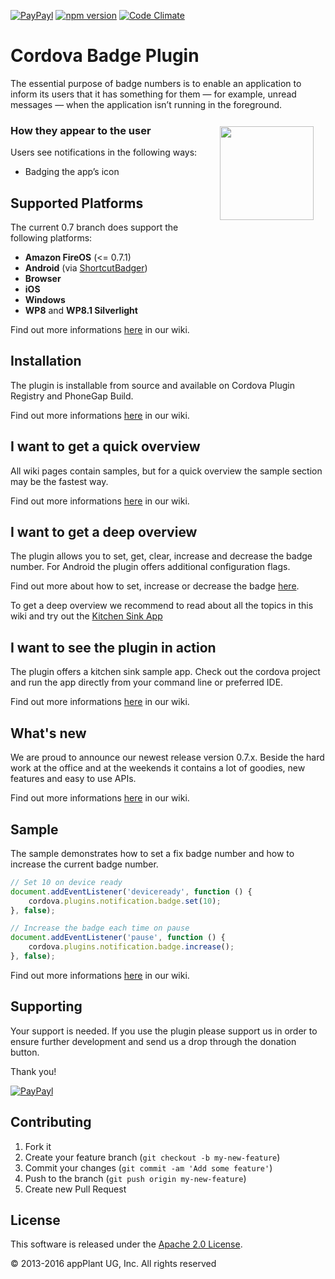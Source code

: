
[![PayPayl](https://img.shields.io/badge/paypal-donate-yellow.svg)](https://www.paypal.com/cgi-bin/webscr?cmd=_s-xclick&hosted_button_id=FF6GG425KEQ3E "Donate once-off to this project using Paypal")
[![npm version](https://badge.fury.io/js/de.appplant.cordova.plugin.badge.svg)](http://badge.fury.io/js/de.appplant.cordova.plugin.badge)
[![Code Climate](https://codeclimate.com/github/katzer/cordova-plugin-badge/badges/gpa.svg)](https://codeclimate.com/github/katzer/cordova-plugin-badge)

Cordova Badge Plugin
====================

The essential purpose of badge numbers is to enable an application to inform its users that it has something for them — for example, unread messages — when the application isn’t running in the foreground.

<img height="150px" align="right" hspace="19" vspace="12" src="http://4.bp.blogspot.com/-GBwBSN92DvU/UB8Kut7Oz0I/AAAAAAAAJKs/mJgBmj1RKqU/s1600/whatsapp+wp8+10.png"></img>

### How they appear to the user
Users see notifications in the following ways:
- Badging the app’s icon


## Supported Platforms
The current 0.7 branch does support the following platforms:
- __Amazon FireOS__ (<= 0.7.1)
- __Android__ (via [ShortcutBadger][shortcut_badger])
- __Browser__
- __iOS__
- __Windows__
- __WP8__ and __WP8.1 Silverlight__

Find out more informations [here][wiki_platforms] in our wiki.


## Installation
The plugin is installable from source and available on Cordova Plugin Registry and PhoneGap Build.

Find out more informations [here][wiki_installation] in our wiki.


## I want to get a quick overview
All wiki pages contain samples, but for a quick overview the sample section may be the fastest way.

Find out more informations [here][wiki_samples] in our wiki.


## I want to get a deep overview
The plugin allows you to set, get, clear, increase and decrease the badge number. For Android the plugin offers additional configuration flags.

Find out more about how to set, increase or decrease the badge [here][wiki_set].

To get a deep overview we recommend to read about all the topics in this wiki and try out the [Kitchen Sink App][wiki_kitchensink]


## I want to see the plugin in action
The plugin offers a kitchen sink sample app. Check out the cordova project and run the app directly from your command line or preferred IDE.

Find out more informations [here][wiki_kitchensink] in our wiki.


## What's new
We are proud to announce our newest release version 0.7.x. Beside the hard work at the office and at the weekends it contains a lot of goodies, new features and easy to use APIs.

Find out more informations [here][wiki_changelog] in our wiki.


## Sample
The sample demonstrates how to set a fix badge number and how to increase the current badge number.

```javascript
// Set 10 on device ready
document.addEventListener('deviceready', function () {
    cordova.plugins.notification.badge.set(10);
}, false);
```
```javascript
// Increase the badge each time on pause
document.addEventListener('pause', function () {
    cordova.plugins.notification.badge.increase();
}, false);
```

Find out more informations [here][wiki_samples] in our wiki.


## Supporting
Your support is needed. If you use the plugin please support us in order to ensure further development and send us a drop through the donation button.

Thank you!

[![PayPayl](https://img.shields.io/badge/paypal-donate-yellow.svg)](https://www.paypal.com/cgi-bin/webscr?cmd=_s-xclick&hosted_button_id=FF6GG425KEQ3E "Donate once-off to this project using Paypal")


## Contributing

1. Fork it
2. Create your feature branch (`git checkout -b my-new-feature`)
3. Commit your changes (`git commit -am 'Add some feature'`)
4. Push to the branch (`git push origin my-new-feature`)
5. Create new Pull Request


## License

This software is released under the [Apache 2.0 License][apache2_license].

© 2013-2016 appPlant UG, Inc. All rights reserved


[cordova]: https://cordova.apache.org
[shortcut_badger]: https://github.com/leolin310148/ShortcutBadger
[wiki]: https://github.com/katzer/cordova-plugin-badge/wiki
[wiki_platforms]: https://github.com/katzer/cordova-plugin-badge/wiki/01.-Platforms
[wiki_installation]: https://github.com/katzer/cordova-plugin-badge/wiki/02.-Installation
[wiki_kitchensink]: https://github.com/katzer/cordova-plugin-badge/tree/example
[wiki_set]: https://github.com/katzer/cordova-plugin-badge/wiki/03.-Set-Badge
[wiki_samples]: https://github.com/katzer/cordova-plugin-badge/wiki/07.-Samples
[wiki_changelog]: https://github.com/katzer/cordova-plugin-badge/wiki/08.-Changelog
[apache2_license]: http://opensource.org/licenses/Apache-2.0
